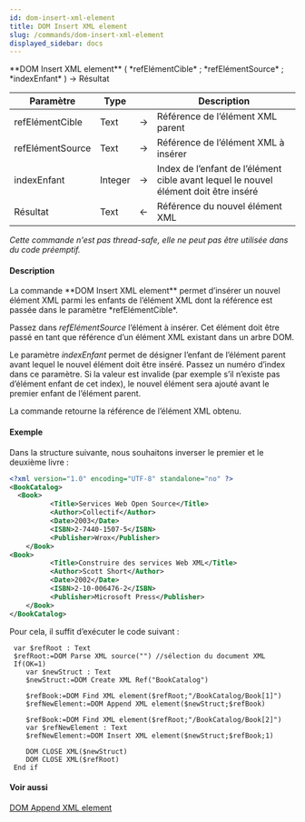 ```yaml
---
id: dom-insert-xml-element
title: DOM Insert XML element
slug: /commands/dom-insert-xml-element
displayed_sidebar: docs
---
```


<!--REF #_command_.DOM Insert XML element.Syntax-->**DOM Insert XML element** ( *refElémentCible* ; *refElémentSource* ; *indexEnfant* ) -> Résultat<!-- END REF-->
<!--REF #_command_.DOM Insert XML element.Params-->
| Paramètre | Type |  | Description |
| --- | --- | --- | --- |
| refElémentCible | Text | &#8594;  | Référence de l’élément XML parent |
| refElémentSource | Text | &#8594;  | Référence de l’élément XML à insérer |
| indexEnfant | Integer | &#8594;  | Index de l’enfant de l’élément cible avant lequel le nouvel élément doit être inséré |
| Résultat | Text | &#8592; | Référence du nouvel élément XML |

<!-- END REF-->

*Cette commande n'est pas thread-safe, elle ne peut pas être utilisée dans du code préemptif.*


#### Description 

<!--REF #_command_.DOM Insert XML element.Summary-->La commande **DOM Insert XML element** permet d’insérer un nouvel élément XML parmi les enfants de l’élément XML dont la référence est passée dans le paramètre *refElémentCible*.<!-- END REF--> 

Passez dans *refElémentSource* l’élément à insérer. Cet élément doit être passé en tant que référence d’un élément XML existant dans un arbre DOM. 

Le paramètre *indexEnfant* permet de désigner l’enfant de l’élément parent avant lequel le nouvel élément doit être inséré. Passez un numéro d’index dans ce paramètre. Si la valeur est invalide (par exemple s’il n’existe pas d’élément enfant de cet index), le nouvel élément sera ajouté avant le premier enfant de l’élément parent. 

La commande retourne la référence de l’élément XML obtenu.

#### Exemple 

Dans la structure suivante, nous souhaitons inverser le premier et le deuxième livre :

```XML
<?xml version="1.0" encoding="UTF-8" standalone="no" ?>
<BookCatalog>
  <Book>
          <Title>Services Web Open Source</Title>
          <Author>Collectif</Author>
          <Date>2003</Date>
          <ISBN>2-7440-1507-5</ISBN>
          <Publisher>Wrox</Publisher>
    </Book>
<Book>
          <Title>Construire des services Web XML</Title>
          <Author>Scott Short</Author>
          <Date>2002</Date>
          <ISBN>2-10-006476-2</ISBN>
          <Publisher>Microsoft Press</Publisher>
    </Book>
</BookCatalog>
```

Pour cela, il suffit d’exécuter le code suivant :

```4d
 var $refRoot : Text
 $refRoot:=DOM Parse XML source("") //sélection du document XML
 If(OK=1)
    var $newStruct : Text
    $newStruct:=DOM Create XML Ref("BookCatalog")
 
    $refBook:=DOM Find XML element($refRoot;"/BookCatalog/Book[1]")
    $refNewElement:=DOM Append XML element($newStruct;$refBook)
 
    $refBook:=DOM Find XML element($refRoot;"/BookCatalog/Book[2]")
    var $refNewElement : Text
    $refNewElement:=DOM Insert XML element($newStruct;$refBook;1)
 
    DOM CLOSE XML($newStruct)
    DOM CLOSE XML($refRoot)
 End if
```

#### Voir aussi 

[DOM Append XML element](dom-append-xml-element.md)  